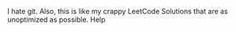 I hate git.
Also, this is like my crappy LeetCode Solutions that are as unoptimized as possible.
Help
